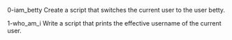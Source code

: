0-iam_betty
Create a script that switches the current user to the user betty.

1-who_am_i
Write a script that prints the effective username of the current user.